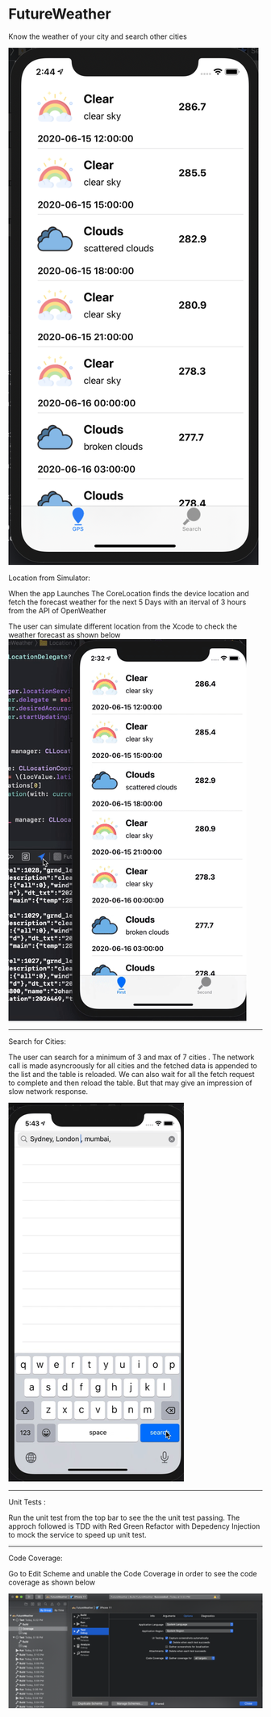 # FutureWeather
Know the weather of your city and search other cities 


![HeaderImage](futureweather.png)

Location from Simulator: 

When the app Launches The CoreLocation finds the device location and fetch the forecast weather for the next 5 Days with an iterval of 3 hours from the API of OpenWeather 

The user can simulate different location from the Xcode to check the weather forecast as shown below
![Location From Simulator](Forecast.gif)


---------------------------------------------------
Search for Cities:

The user can search for a minimum of 3 and max of 7 cities . The network call is made asyncroously for all cities and the fetched data is appended to the list and the table is reloaded. We can also wait for all the fetch request to complete and then reload the table. But that may give an impression of slow network response.

![Search for Cities](Search.gif)


----------------------------------------------------
Unit Tests :

Run the unit test from the top bar to see the the unit test passing. The approch followed is TDD with Red Green Refactor with Depedency Injection to mock the service to speed up unit test. 

---------------------------------------------------
Code Coverage:

Go to Edit Scheme and unable the Code Coverage in order to see the code coverage as shown below

![HeaderImage](CodeCoverage.png)

